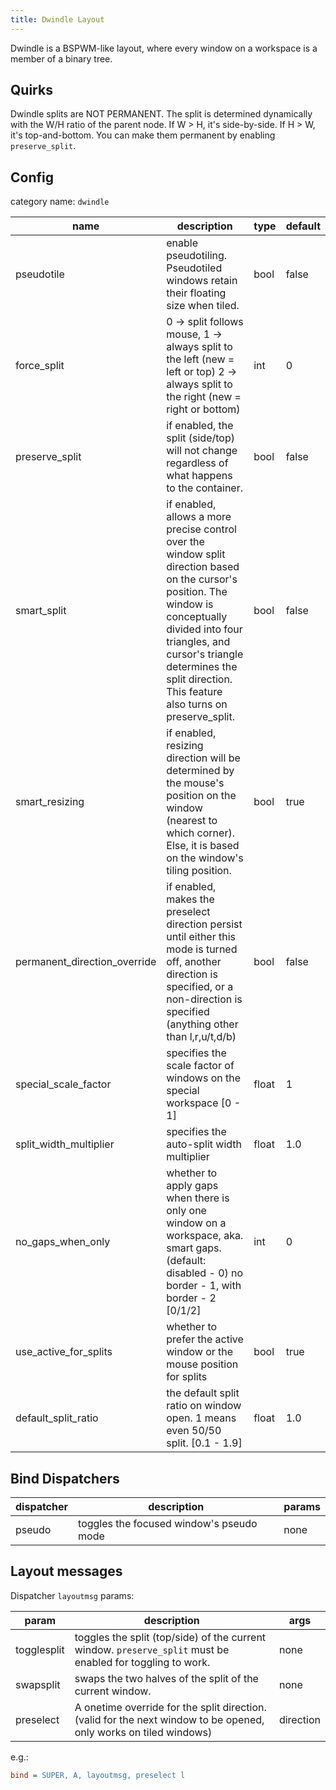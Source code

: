 ```yaml
---
title: Dwindle Layout
---
```


Dwindle is a BSPWM-like layout, where every window on a workspace is a member of
a binary tree.

## Quirks

Dwindle splits are NOT PERMANENT. The split is determined dynamically with the
W/H ratio of the parent node. If W > H, it's side-by-side. If H > W, it's
top-and-bottom. You can make them permanent by enabling `preserve_split`.

## Config

category name: `dwindle`

| name                         | description                                                                                                                                                                                                                                                        | type  | default |
| ---------------------------- | ------------------------------------------------------------------------------------------------------------------------------------------------------------------------------------------------------------------------------------------------------------------ | ----- | ------- |
| pseudotile                   | enable pseudotiling. Pseudotiled windows retain their floating size when tiled.                                                                                                                                                                                    | bool  | false   |
| force_split                  | 0 -> split follows mouse, 1 -> always split to the left (new = left or top) 2 -> always split to the right (new = right or bottom)                                                                                                                                 | int   | 0       |
| preserve_split               | if enabled, the split (side/top) will not change regardless of what happens to the container.                                                                                                                                                                      | bool  | false   |
| smart_split                  | if enabled, allows a more precise control over the window split direction based on the cursor's position. The window is conceptually divided into four triangles, and cursor's triangle determines the split direction. This feature also turns on preserve_split. | bool  | false   |
| smart_resizing               | if enabled, resizing direction will be determined by the mouse's position on the window (nearest to which corner). Else, it is based on the window's tiling position.                                                                                              | bool  | true    |
| permanent_direction_override | if enabled, makes the preselect direction persist until either this mode is turned off, another direction is specified, or a non-direction is specified (anything other than l,r,u/t,d/b)                                                                          | bool  | false   |
| special_scale_factor         | specifies the scale factor of windows on the special workspace [0 - 1]                                                                                                                                                                                             | float | 1       |
| split_width_multiplier       | specifies the auto-split width multiplier                                                                                                                                                                                                                          | float | 1.0     |
| no_gaps_when_only            | whether to apply gaps when there is only one window on a workspace, aka. smart gaps. (default: disabled - 0) no border - 1, with border - 2 [0/1/2]                                                                                                                | int   | 0       |
| use_active_for_splits        | whether to prefer the active window or the mouse position for splits                                                                                                                                                                                               | bool  | true    |
| default_split_ratio          | the default split ratio on window open. 1 means even 50/50 split. [0.1 - 1.9]                                                                                                                                                                                      | float | 1.0     |

## Bind Dispatchers

| dispatcher | description                              | params |
| ---------- | ---------------------------------------- | ------ |
| pseudo     | toggles the focused window's pseudo mode | none   |

## Layout messages

Dispatcher `layoutmsg` params:

| param       | description                                                                                                       | args      |
| ----------- | ----------------------------------------------------------------------------------------------------------------- | --------- |
| togglesplit | toggles the split (top/side) of the current window. `preserve_split` must be enabled for toggling to work.        | none      |
| swapsplit   | swaps the two halves of the split of the current window.                                                          | none      |
| preselect   | A onetime override for the split direction. (valid for the next window to be opened, only works on tiled windows) | direction |

e.g.:

```ini
bind = SUPER, A, layoutmsg, preselect l
```
